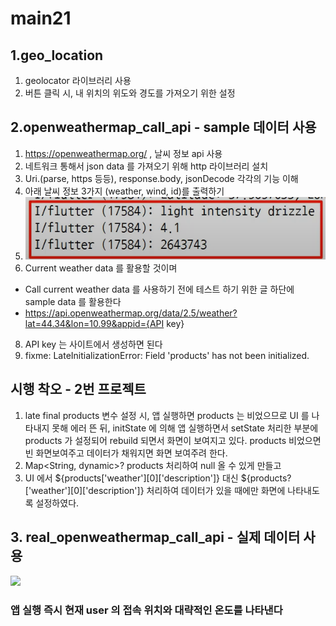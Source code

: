 # main21

## 1.geo_location
1. geolocator 라이브러리 사용
2. 버튼 클릭 시, 내 위치의 위도와 경도를 가져오기 위한 설정


## 2.openweathermap_call_api - sample 데이터 사용
1. https://openweathermap.org/ , 날씨 정보 api 사용
2. 네트워크 통해서 json data 를 가져오기 위해 http 라이브러리 설치 
3. Uri.(parse, https 등등), response.body, jsonDecode 각각의 기능 이해
4. 아래 날씨 정보 3가지 (weather, wind, id)를 출력하기
5. ![img.png](img.png)
7. Current weather data 를 활용할 것이며
- Call current weather data 를 사용하기 전에 테스트 하기 위한 글 하단에 sample data 를 활용한다
- https://api.openweathermap.org/data/2.5/weather?lat=44.34&lon=10.99&appid={API key} 
8. API key 는 사이트에서 생성하면 된다
9. fixme: LateInitializationError: Field 'products' has not been initialized.

## 시행 착오 - 2번 프로젝트
1. late final products 변수 설정 시, 앱 실행하면 products 는 비었으므로 UI 를 나타내지 못해 에러 뜬 뒤,
 initState 에 의해 앱 실행하면서 setState 처리한 부분에 products 가 설정되어 rebuild 되면서
 화면이 보여지고 있다. products 비었으면 빈 화면보여주고 데이터가 채워지면 화면 보여주려 한다.
2. Map<String, dynamic>? products 처리하여 null 올 수 있게 만들고
3. UI 에서 ${products['weather'][0]['description']} 대신 ${products?['weather'][0]['description']} 
 처리하여 데이터가 있을 때에만 화면에 나타내도록 설정하였다.


## 3. real_openweathermap_call_api - 실제 데이터 사용
![](../../../Users/krism/AppData/Local/Temp/image.png)
### 앱 실행 즉시 현재 user 의 접속 위치와 대략적인 온도를 나타낸다
